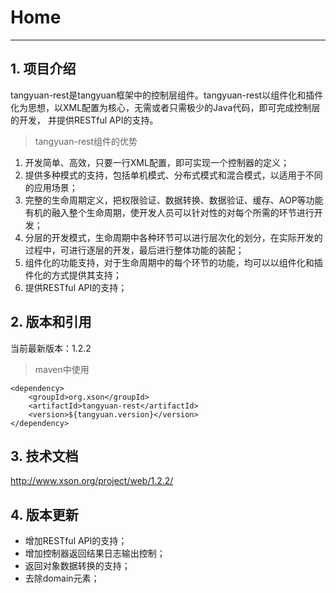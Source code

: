 # Home

------

## 1. 项目介绍

tangyuan-rest是tangyuan框架中的控制层组件。tangyuan-rest以组件化和插件化为思想，以XML配置为核心，无需或者只需极少的Java代码，即可完成控制层的开发，
并提供RESTful API的支持。

> tangyuan-rest组件的优势

1. 开发简单、高效，只要一行XML配置，即可实现一个控制器的定义；
2. 提供多种模式的支持，包括单机模式、分布式模式和混合模式，以适用于不同的应用场景；
3. 完整的生命周期定义，把权限验证、数据转换、数据验证、缓存、AOP等功能有机的融入整个生命周期，使开发人员可以针对性的对每个所需的环节进行开发；
4. 分层的开发模式，生命周期中各种环节可以进行层次化的划分，在实际开发的过程中，可进行逐层的开发，最后进行整体功能的装配；
5. 组件化的功能支持，对于生命周期中的每个环节的功能，均可以以组件化和插件化的方式提供其支持；
6. 提供RESTful API的支持；

## 2. 版本和引用

当前最新版本：1.2.2

> maven中使用

	<dependency>
		<groupId>org.xson</groupId>
		<artifactId>tangyuan-rest</artifactId>
		<version>${tangyuan.version}</version>
	</dependency>
	
## 3. 技术文档

<http://www.xson.org/project/web/1.2.2/>

## 4. 版本更新

+ 增加RESTful API的支持；
+ 增加控制器返回结果日志输出控制；
+ 返回对象数据转换的支持；
+ 去除domain元素；